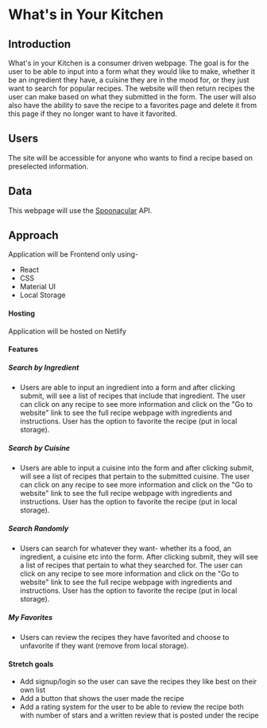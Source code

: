 # What's in Your Kitchen

## Introduction

What's in your Kitchen is a consumer driven webpage. The goal is for the user to be able to input into a form what they would like to make, whether it be an ingredient they have, a cuisine they are in the mood for, or they just want to search for popular recipes. The website will then return recipes the user can make based on what they submitted in the form. The user will also also have the ability to save the recipe to a favorites page and delete it from this page if they no longer want to have it favorited.

## Users

The site will be accessible for anyone who wants to find a recipe based on preselected information.

## Data

This webpage will use the [Spoonacular](https://spoonacular.com/food-api) API.

## Approach

Application will be Frontend only using-

- React
- CSS
- Material UI
- Local Storage

#### Hosting

Application will be hosted on Netlify

#### Features

##### Search by Ingredient

- Users are able to input an ingredient into a form and after clicking submit, will see a list of recipes that include that ingredient. The user can click on any recipe to see more information and click on the "Go to website" link to see the full recipe webpage with ingredients and instructions. User has the option to favorite the recipe (put in local storage).

##### Search by Cuisine

- Users are able to input a cuisine into the form and after clicking submit, will see a list of recipes that pertain to the submitted cuisine. The user can click on any recipe to see more information and click on the "Go to website" link to see the full recipe webpage with ingredients and instructions. User has the option to favorite the recipe (put in local storage).

##### Search Randomly

- Users can search for whatever they want- whether its a food, an ingredient, a cuisine etc into the form. After clicking submit, they will see a list of recipes that pertain to what they searched for. The user can click on any recipe to see more information and click on the "Go to website" link to see the full recipe webpage with ingredients and instructions. User has the option to favorite the recipe (put in local storage).

##### My Favorites

- Users can review the recipes they have favorited and choose to unfavorite if they want (remove from local storage).

#### Stretch goals

- Add signup/login so the user can save the recipes they like best on their own list
- Add a button that shows the user made the recipe
- Add a rating system for the user to be able to review the recipe both with number of stars and a written review that is posted under the recipe
